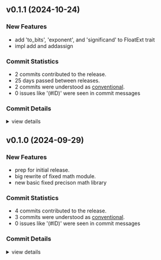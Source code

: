 

## v0.1.1 (2024-10-24)

### New Features

 - <csr-id-aa7909f619e332d37cb2b6099b3bba2be52fccc4/> add 'to_bits', 'exponent', and 'significand' to FloatExt trait
 - <csr-id-c4d88444122a81f53d6b5b31d14db2323a2be272/> impl add and addassign

### Commit Statistics

<csr-read-only-do-not-edit/>

 - 2 commits contributed to the release.
 - 25 days passed between releases.
 - 2 commits were understood as [conventional](https://www.conventionalcommits.org).
 - 0 issues like '(#ID)' were seen in commit messages

### Commit Details

<csr-read-only-do-not-edit/>

<details><summary>view details</summary>

 * **Uncategorized**
    - Add 'to_bits', 'exponent', and 'significand' to FloatExt trait ([`aa7909f`](https://github.com/spmadden/irox/commit/aa7909f619e332d37cb2b6099b3bba2be52fccc4))
    - Impl add and addassign ([`c4d8844`](https://github.com/spmadden/irox/commit/c4d88444122a81f53d6b5b31d14db2323a2be272))
</details>

## v0.1.0 (2024-09-29)

### New Features

 - <csr-id-353b7b809d14e0f7e944eac0ad1dcfc012c63fd1/> prep for initial release.
 - <csr-id-00ab384ad2d3820cdd05decc5791267050e03849/> big rewrite of fixed math module.
 - <csr-id-264eca43f60d721946eb969970fa9c0e66d30eee/> new basic fixed precison math library

### Commit Statistics

<csr-read-only-do-not-edit/>

 - 4 commits contributed to the release.
 - 3 commits were understood as [conventional](https://www.conventionalcommits.org).
 - 0 issues like '(#ID)' were seen in commit messages

### Commit Details

<csr-read-only-do-not-edit/>

<details><summary>view details</summary>

 * **Uncategorized**
    - Release irox-fixedmath v0.1.0 ([`674b930`](https://github.com/spmadden/irox/commit/674b9309f6126ede710f5757180c615e2f4ad769))
    - Prep for initial release. ([`353b7b8`](https://github.com/spmadden/irox/commit/353b7b809d14e0f7e944eac0ad1dcfc012c63fd1))
    - Big rewrite of fixed math module. ([`00ab384`](https://github.com/spmadden/irox/commit/00ab384ad2d3820cdd05decc5791267050e03849))
    - New basic fixed precison math library ([`264eca4`](https://github.com/spmadden/irox/commit/264eca43f60d721946eb969970fa9c0e66d30eee))
</details>

